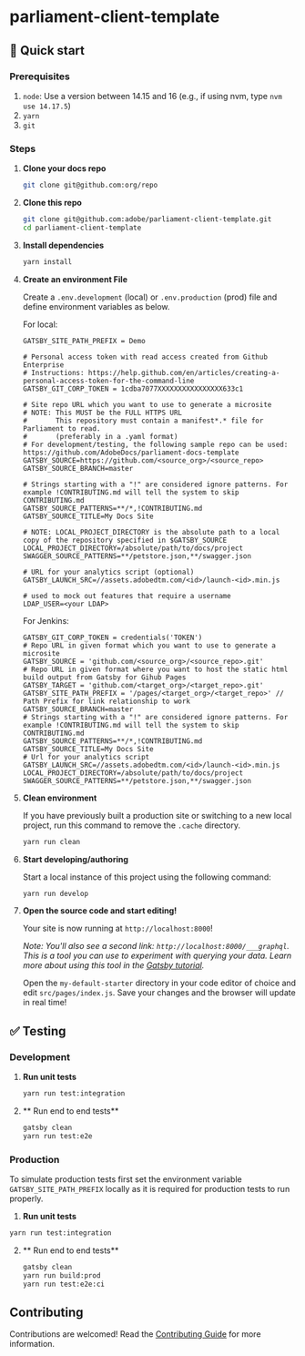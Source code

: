 # parliament-client-template

## 🚀 Quick start
### Prerequisites
1. `node`: Use a version between 14.15 and 16 (e.g., if using nvm, type `nvm use 14.17.5`)
2. `yarn`
3. `git`

### Steps
1. **Clone your docs repo**

   ```sh
   git clone git@github.com:org/repo
   ```

1. **Clone this repo**

   ```sh
   git clone git@github.com:adobe/parliament-client-template.git
   cd parliament-client-template
   ```

1. **Install dependencies**

   ```sh
   yarn install
   ```

1. **Create an environment File**

   Create a `.env.development` (local) or `.env.production` (prod) file and define environment variables as below. 

   For local:

   ```
   GATSBY_SITE_PATH_PREFIX = Demo
   
   # Personal access token with read access created from Github Enterprise
   # Instructions: https://help.github.com/en/articles/creating-a-personal-access-token-for-the-command-line
   GATSBY_GIT_CORP_TOKEN = 1cdba7077XXXXXXXXXXXXXXXX633c1

   # Site repo URL which you want to use to generate a microsite
   # NOTE: This MUST be the FULL HTTPS URL
   #       This repository must contain a manifest*.* file for Parliament to read.
   #       (preferably in a .yaml format)
   # For development/testing, the following sample repo can be used: https://github.com/AdobeDocs/parliament-docs-template
   GATSBY_SOURCE=https://github.com/<source_org>/<source_repo>
   GATSBY_SOURCE_BRANCH=master

   # Strings starting with a "!" are considered ignore patterns. For example !CONTRIBUTING.md will tell the system to skip CONTRIBUTING.md
   GATSBY_SOURCE_PATTERNS=**/*,!CONTRIBUTING.md
   GATSBY_SOURCE_TITLE=My Docs Site

   # NOTE: LOCAL_PROJECT_DIRECTORY is the absolute path to a local copy of the repository specified in $GATSBY_SOURCE
   LOCAL_PROJECT_DIRECTORY=/absolute/path/to/docs/project
   SWAGGER_SOURCE_PATTERNS=**/petstore.json,**/swagger.json

   # URL for your analytics script (optional)
   GATSBY_LAUNCH_SRC=//assets.adobedtm.com/<id>/launch-<id>.min.js
   
   # used to mock out features that require a username
   LDAP_USER=<your LDAP>
   ```

   For Jenkins:

   ```
   GATSBY_GIT_CORP_TOKEN = credentials('TOKEN')
   # Repo URL in given format which you want to use to generate a microsite
   GATSBY_SOURCE = 'github.com/<source_org>/<source_repo>.git'
   # Repo URL in given format where you want to host the static html build output from Gatsby for Gihub Pages
   GATSBY_TARGET = 'github.com/<target_org>/<target_repo>.git'
   GATSBY_SITE_PATH_PREFIX = '/pages/<target_org>/<target_repo>' // Path Prefix for link relationship to work
   GATSBY_SOURCE_BRANCH=master
   # Strings starting with a "!" are considered ignore patterns. For example !CONTRIBUTING.md will tell the system to skip CONTRIBUTING.md
   GATSBY_SOURCE_PATTERNS=**/*,!CONTRIBUTING.md
   GATSBY_SOURCE_TITLE=My Docs Site
   # Url for your analytics script
   GATSBY_LAUNCH_SRC=//assets.adobedtm.com/<id>/launch-<id>.min.js
   LOCAL_PROJECT_DIRECTORY=/absolute/path/to/docs/project
   SWAGGER_SOURCE_PATTERNS=**/petstore.json,**/swagger.json
   ```

1. **Clean environment**

   If you have previously built a production site or switching to a new local project, run this command to remove the `.cache` directory.

   ```sh
   yarn run clean
   ```

1. **Start developing/authoring**

   Start a local instance of this project using the following command:

   ```sh
   yarn run develop
   ```

1. **Open the source code and start editing!**

   Your site is now running at `http://localhost:8000`!

   _Note: You'll also see a second link: _`http://localhost:8000/___graphql`_. This is a tool you can use to experiment with querying your data. Learn more about using this tool in the [Gatsby tutorial](https://www.gatsbyjs.org/tutorial/part-five/#introducing-graphiql)._

   Open the `my-default-starter` directory in your code editor of choice and edit `src/pages/index.js`. Save your changes and the browser will update in real time!

## ✅ Testing

### Development

1. **Run unit tests**

   ```sh
   yarn run test:integration
   ```

2. ** Run end to end tests**

   ```sh
   gatsby clean
   yarn run test:e2e
   ```

### Production

To simulate production tests first set the environment variable `GATSBY_SITE_PATH_PREFIX` locally as it is required for production tests to run properly.

1. **Run unit tests**

```sh
yarn run test:integration
```

2. ** Run end to end tests**

   ```sh
   gatsby clean
   yarn run build:prod
   yarn run test:e2e:ci
   ```

## Contributing

Contributions are welcomed! Read the [Contributing Guide](./.github/CONTRIBUTING.md) for more information.
